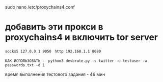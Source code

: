 sudo nano /etc/proxychains4.conf

# добавить эти прокси в proxychains4 и включить tor server
```socks5 127.0.0.1 9050 ```
```http 192.168.1.1 8080```


```КАК ИСПОЛЬЗОВАТЬ - ```
```python3 devbrute.py -s twitter -u testuser -w passwords.txt -d 1```


время выполнения тестового задания - 46 мин
